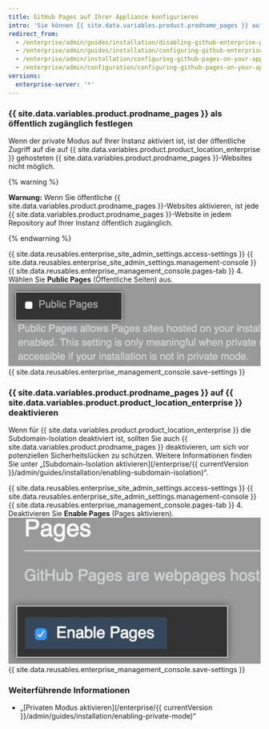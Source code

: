 ```yaml
---
title: GitHub Pages auf Ihrer Appliance konfigurieren
intro: 'Sie können {{ site.data.variables.product.prodname_pages }} auf Ihrer Instanz aktivieren oder deaktivieren. Darüber hinaus können Sie festlegen, {{ site.data.variables.product.prodname_pages }}-Websites öffentlich zugänglich zu machen.'
redirect_from:
  - /enterprise/admin/guides/installation/disabling-github-enterprise-pages/
  - /enterprise/admin/guides/installation/configuring-github-enterprise-pages/
  - /enterprise/admin/installation/configuring-github-pages-on-your-appliance
  - /enterprise/admin/configuration/configuring-github-pages-on-your-appliance
versions:
  enterprise-server: '*'
---
```


### {{ site.data.variables.product.prodname_pages }} als öffentlich zugänglich festlegen

Wenn der private Modus auf Ihrer Instanz aktiviert ist, ist der öffentliche Zugriff auf die auf {{ site.data.variables.product.product_location_enterprise }} gehosteten {{ site.data.variables.product.prodname_pages }}-Websites nicht möglich.

{% warning %}

**Warnung:** Wenn Sie öffentliche {{ site.data.variables.product.prodname_pages }}-Websites aktivieren, ist jede {{ site.data.variables.product.prodname_pages }}-Website in jedem Repository auf Ihrer Instanz öffentlich zugänglich.

{% endwarning %}

{{ site.data.reusables.enterprise_site_admin_settings.access-settings }}
{{ site.data.reusables.enterprise_site_admin_settings.management-console }}
{{ site.data.reusables.enterprise_management_console.pages-tab }}
4. Wählen Sie **Public Pages** (Öffentliche Seiten) aus. ![Kontrollkästchen zum Aktivieren von „Public Pages“ (Öffentliche Seiten)](/assets/images/enterprise/management-console/public-pages-checkbox.png)
{{ site.data.reusables.enterprise_management_console.save-settings }}

### {{ site.data.variables.product.prodname_pages }} auf {{ site.data.variables.product.product_location_enterprise }} deaktivieren

Wenn für {{ site.data.variables.product.product_location_enterprise }} die Subdomain-Isolation deaktiviert ist, sollten Sie auch {{ site.data.variables.product.prodname_pages }} deaktivieren, um sich vor potenziellen Sicherheitslücken zu schützen. Weitere Informationen finden Sie unter „[Subdomain-Isolation aktivieren](/enterprise/{{ currentVersion }}/admin/guides/installation/enabling-subdomain-isolation)“.

{{ site.data.reusables.enterprise_site_admin_settings.access-settings }}
{{ site.data.reusables.enterprise_site_admin_settings.management-console }}
{{ site.data.reusables.enterprise_management_console.pages-tab }}
4. Deaktivieren Sie **Enable Pages** (Pages aktivieren). ![Kontrollkästchen zum Deaktivieren von {{ site.data.variables.product.prodname_pages }}](/assets/images/enterprise/management-console/pages-select-button.png)
{{ site.data.reusables.enterprise_management_console.save-settings }}

### Weiterführende Informationen

- „[Privaten Modus aktivieren](/enterprise/{{ currentVersion }}/admin/guides/installation/enabling-private-mode)“
